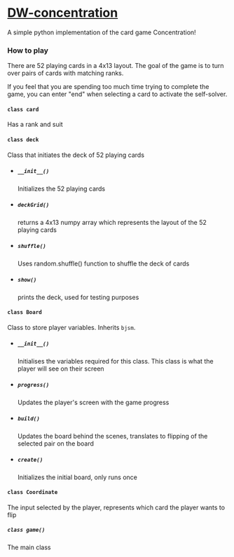 # [DW-concentration ](https://github.com/noodnood/DW-concentration)
A simple python implementation of the card game Concentration!

### How to play
There are 52  playing cards in a 4x13 layout.
The goal of the game is to turn over pairs of cards with matching ranks.

If you feel that you are spending too much time trying to complete the game, you can enter "end" when selecting a card to activate the self-solver.


#### ``class card``
Has a rank and suit



#### ``class deck``
Class that initiates the deck of 52 playing cards

- ##### ``__init__()``
    Initializes the 52 playing cards
- ##### ``deckGrid()``
    returns a 4x13 numpy array which represents the layout of the 52 playing cards
- ##### ``shuffle()``
    Uses random.shuffle() function to shuffle the deck of cards
- ##### ``show()``
    prints the deck, used for testing purposes


#### ``class Board``
Class to store player variables. Inherits ``bjsm``.

- ##### ``__init__()``
    Initialises the variables required for this class.
    This class is what the player will see on their screen

- ##### ``progress()``
    Updates the player's screen with the game progress
- ##### ``build()``
    Updates the board behind the scenes, translates to flipping of the selected pair on the board
- ##### ``create()``
    Initializes the initial board, only runs once

#### ``class Coordinate``
The input selected by the player, represents which card the player wants to flip

##### ``class game()``
The main class

